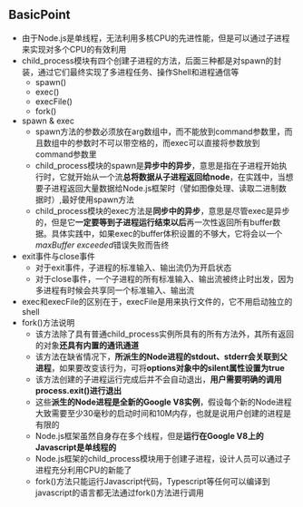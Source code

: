 ## BasicPoint
* 由于Node.js是单线程，无法利用多核CPU的先进性能，但是可以通过子进程来实现对多个CPU的有效利用
* child_process模块有四个创建子进程的方法，后面三种都是对spawn的封装，通过它们最终实现了多进程任务、操作Shell和进程通信等
  * spawn()
  * exec()
  * execFile()
  * fork()
* spawn & exec
  * spawn方法的参数必须放在arg数组中，而不能放到command参数里，而且数组中的参数时不可以带空格的，而exec可以直接将参数放到command参数里
  * child_process模块的spawn是**异步中的异步**，意思是指在子进程开始执行时，它就开始从一个流**总将数据从子进程返回给node**，在实践中，当想要子进程返回大量数据给Node.js框架时（譬如图像处理、读取二进制数据时）,最好使用spawn方法
  * child_process模块的exec方法是**同步中的异步**，意思是尽管exec是异步的，但是它**一定要等到子进程运行结束以后**再一次性返回所有buffer数据。具体实践中，如果exec的buffer体积设置的不够大，它将会以一个*maxBuffer exceeded*错误失败而告终
* exit事件与close事件
  * 对于exit事件，子进程的标准输入、输出流仍为开启状态
  * 对于close事件，一个子进程的所有标准输入、输出流被终止时出发，因为多进程有时候会共享同一个标准输入、输出流
* exec和execFile的区别在于，execFile是用来执行文件的，它不用启动独立的shell
* fork()方法说明
  * 该方法除了具有普通child_process实例所具有的所有方法外，其所有返回的对象**还具有内置的通讯通道**
  * 该方法在缺省情况下，**所派生的Node进程的stdout、stderr会关联到父进程**，如果要改变该行为，可将**options对象中的silent属性设置为true**
  * 该方法创建的子进程运行完成后并不会自动退出，**用户需要明确的调用process.exit()进行退出**
  * 这些**派生的Node进程是全新的Google V8实例**，假设每个新的Node进程大致需要至少30毫秒的启动时间和10M内存，也就是说用户创建的进程是有限的
  * Node.js框架虽然自身存在多个线程，但是**运行在Google V8上的Javascript是单线程的**
  * Node.js框架的child_process模块用于创建子进程，设计人员可以通过子进程充分利用CPU的新能了
  * fork()方法只能运行Javascript代码，Typescript等任何可以编译到javascript的语言都无法通过fork()方法进行调用
